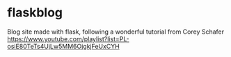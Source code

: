 # flaskblog

Blog site made with flask, following a wonderful tutorial from Corey Schafer
https://www.youtube.com/playlist?list=PL-osiE80TeTs4UjLw5MM6OjgkjFeUxCYH
